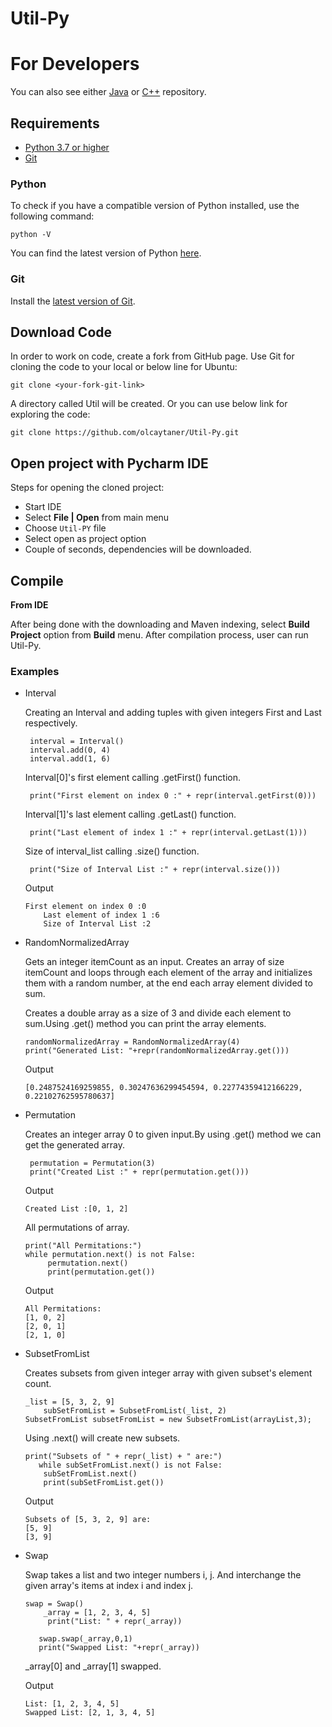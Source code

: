 # Util-Py

For Developers
============
You can also see either [Java](https://github.com/olcaytaner/Util) 
or [C++](https://github.com/olcaytaner/Util-CPP) repository.
## Requirements

* [Python 3.7 or higher](#python)
* [Git](#git)

### Python 

To check if you have a compatible version of Python installed, use the following command:

    python -V
    
You can find the latest version of Python [here](https://www.python.org/downloads/).

### Git

Install the [latest version of Git](https://git-scm.com/book/en/v2/Getting-Started-Installing-Git).

## Download Code

In order to work on code, create a fork from GitHub page. 
Use Git for cloning the code to your local or below line for Ubuntu:

	git clone <your-fork-git-link>

A directory called Util will be created. Or you can use below link for exploring the code:

	git clone https://github.com/olcaytaner/Util-Py.git

## Open project with Pycharm IDE

Steps for opening the cloned project:

* Start IDE
* Select **File | Open** from main menu
* Choose `Util-PY` file
* Select open as project option
* Couple of seconds, dependencies will be downloaded. 


## Compile

**From IDE**

After being done with the downloading and Maven indexing, select **Build Project** option from **Build** menu. After compilation process, user can run Util-Py.

### Examples


 * Interval
 
 	Creating an Interval and adding tuples with given integers First and Last respectively.
 	 
        interval = Interval()
        interval.add(0, 4)
        interval.add(1, 6)
	  
	Interval[0]'s first element calling .getFirst() function.
	
        print("First element on index 0 :" + repr(interval.getFirst(0)))
	
	Interval[1]'s last element calling .getLast() function.
	
        print("Last element of index 1 :" + repr(interval.getLast(1)))
	
	Size of interval_list calling .size() function.
	
        print("Size of Interval List :" + repr(interval.size()))
	   
	Output
	  
	   First element on index 0 :0
           Last element of index 1 :6
           Size of Interval List :2
	   
 * RandomNormalizedArray
 	
	Gets an integer itemCount as an input. Creates an array of size itemCount and loops through each element of the array         and initializes them with a random number, at the end each array element divided to sum.
	
	Creates a double array as a size of 3 and divide each element to sum.Using .get() method you can print the array elements.
	 
	   randomNormalizedArray = RandomNormalizedArray(4)
	   print("Generated List: "+repr(randomNormalizedArray.get()))
	   
	Output 
	
	   [0.2487524169259855, 0.30247636299454594, 0.22774359412166229, 0.22102762595780637]
	   
     
 * Permutation
 
 	Creates an integer array 0 to given input.By using .get() method we can get the generated array.
	
	    permutation = Permutation(3)
   	    print("Created List :" + repr(permutation.get()))
	   
	Output
	   
	   Created List :[0, 1, 2]

	 All permutations of array.
	   
	   print("All Permitations:")
	   while permutation.next() is not False:
            permutation.next()
            print(permutation.get())
	   
	 Output

	   All Permitations:
	   [1, 0, 2]
	   [2, 0, 1]	
	   [2, 1, 0]
	   
	   
 
  * SubsetFromList
         
	 Creates subsets from given integer array with given subset's element count.
	    
	    _list = [5, 3, 2, 9]
            subSetFromList = SubsetFromList(_list, 2)
	    SubsetFromList subsetFromList = new SubsetFromList(arrayList,3);
	 
	 Using .next() will create new subsets.
	  
	    print("Subsets of " + repr(_list) + " are:")
           while subSetFromList.next() is not False:
            subSetFromList.next()
            print(subSetFromList.get())
   	 
	 Output
	 
	    Subsets of [5, 3, 2, 9] are:
		[5, 9]
		[3, 9]
		
 * Swap
 
 	Swap takes a list and two integer numbers i, j. And interchange the given array's
        items at index i and index j.
	
	   swap = Swap()
           _array = [1, 2, 3, 4, 5]
            print("List: " + repr(_array))   
	 
          swap.swap(_array,0,1)
          print("Swapped List: "+repr(_array))
	  
	  _array[0] and _array[1] swapped.
	  
	  Output
	  
	   List: [1, 2, 3, 4, 5]
	   Swapped List: [2, 1, 3, 4, 5]
	   
	   

